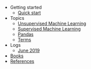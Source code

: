 - Getting started
  - [Quick start](README.md)  
- Topics
  - [Unsupervised Machine Learning](U_ML.md)
  - [Supervised Machine Learning](S_ML.md)
  - [Pandas](pandas.md)
  - [Terms](terms.md)
- Logs
  - [June 2019](logs.md)
- [Books](books.md)
- [References](references.md)